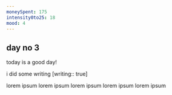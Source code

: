 ```yaml
---
moneySpent: 175
intensity0to25: 18
mood: 4
---
```

## day no 3
today is a good day!
 

i did some writing [writing:: true]

lorem ipsum lorem ipsum lorem ipsum lorem ipsum lorem ipsum
